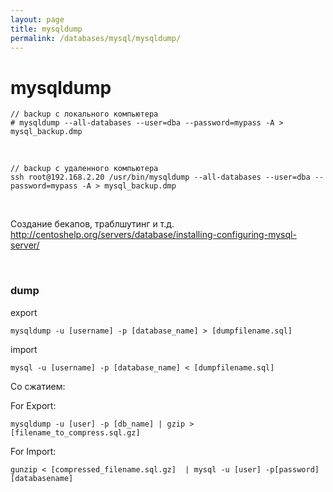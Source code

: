 ```yaml
---
layout: page
title: mysqldump
permalink: /databases/mysql/mysqldump/
---
```


# mysqldump

    // backup с локального компьютера
    # mysqldump --all-databases --user=dba --password=mypass -A > mysql_backup.dmp

<br/>

    // backup с удаленного компьютера
    ssh root@192.168.2.20 /usr/bin/mysqldump --all-databases --user=dba --password=mypass -A > mysql_backup.dmp


<br/>

Создание бекапов, траблшутинг и т.д.  
http://centoshelp.org/servers/database/installing-configuring-mysql-server/



<br/>

### dump

export

    mysqldump -u [username] -p [database_name] > [dumpfilename.sql]

import

    mysql -u [username] -p [database_name] < [dumpfilename.sql]


Со сжатием:


For Export:

    mysqldump -u [user] -p [db_name] | gzip > [filename_to_compress.sql.gz]

For Import:

    gunzip < [compressed_filename.sql.gz]  | mysql -u [user] -p[password] [databasename]



<!--

# cd /etc/init.d/
# ./apache2 stop




$ mysqldump wordpress --user=blogadmin --password=Password1* > mysql_backup.dmp


<br/>

Cloud SQL Instances -- MySQL

DB_NAME - wordpress
DB_USER - blogadmin
DB_PASSWORD - Password1*


Cloud SQL Instances -- Create Database

# mysql --host=104.197.170.9 \
    --user=root \
    --password


$ mysql --host=104.197.170.9 \
    wordpress \
    --user=blogadmin \
    --password < mysql_backup.dmp


$ mysql --host=104.197.170.9 \
    wordpress \
    --user=blogadmin \
    --password


show tables;

====

cd /var/www/html/wordpress

vi wp-config.php

# cd /etc/init.d/
# ./apache2 restart


GSP306
-->